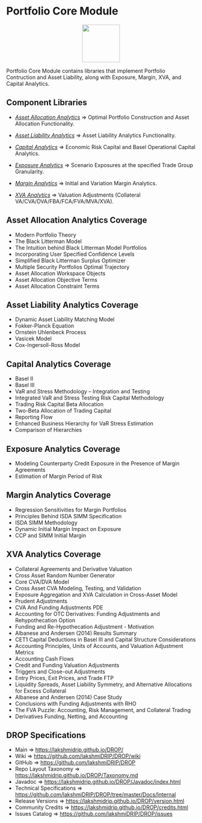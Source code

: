 ﻿
# Portfolio Core Module

<p align="center"><img src="https://github.com/lakshmiDRIP/DROP/blob/master/DRIP_Logo.gif?raw=true" width="100"></p>

Portfolio Core Module contains libraries that implement Portfolio Contruction and Asset Liability, along with Exposure, Margin, XVA, and Capital Analytics.


## Component Libraries

 * [*Asset Allocation Analytics*](https://github.com/lakshmiDRIP/DROP/blob/master/AssetAllocationAnalyticsLibrary.md) => Optimal Portfolio Construction and Asset Allocation Functionality.

 * [*Asset Liability Analytics*](https://github.com/lakshmiDRIP/DROP/blob/master/AssetLiabilityAnalyticsLibrary.md) => Asset Liability Analytics Functionality.

 * [*Capital Analytics*](https://github.com/lakshmiDRIP/DROP/blob/master/CapitalAnalyticsLibrary.md) => Economic Risk Capital and Basel Operational Capital Analytics.

 * [*Exposure Analytics*](https://github.com/lakshmiDRIP/DROP/blob/master/ExposureAnalyticsLibrary.md) => Scenario Exposures at the specified Trade Group Granularity.

 * [*Margin Analytics*](https://github.com/lakshmiDRIP/DROP/blob/master/MarginAnalyticsLibrary.md) => Initial and Variation Margin Analytics.

 * [*XVA Analytics*](https://github.com/lakshmiDRIP/DROP/blob/master/XVAAnalyticsLibrary.md) => Valuation Adjustments (Collateral VA/CVA/DVA/FBA/FCA/FVA/MVA/XVA).


## Asset Allocation Analytics Coverage

 * Modern Portfolio Theory
 * The Black Litterman Model
 * The Intuition behind Black Litterman Model Portfolios
 * Incorporating User Specified Confidence Levels
 * Simplified Black Litterman Surplus Optimizer
 * Multiple Security Portfolios Optimal Trajectory
 * Asset Allocation Workspace Objects
 * Asset Allocation Objective Terms
 * Asset Allocation Constraint Terms


## Asset Liability Analytics Coverage

 * Dynamic Asset Liability Matching Model
 * Fokker-Planck Equation
 * Ornstein Uhlenbeck Process
 * Vasicek Model
 * Cox-Ingersoll-Ross Model


## Capital Analytics Coverage

 * Basel II
 * Basel III
 * VaR and Stress Methodology – Integration and Testing
 * Integrated VaR and Stress Testing Risk Capital Methodology
 * Trading Risk Capital Beta Allocation
 * Two-Beta Allocation of Trading Capital
 * Reporting Flow
 * Enhanced Business Hierarchy for VaR Stress Estimation
 * Comparison of Hierarchies


## Exposure Analytics Coverage

 * Modeling Counterparty Credit Exposure in the Presence of Margin Agreements
 * Estimation of Margin Period of Risk


## Margin Analytics Coverage

 * Regression Sensitivities for Margin Portfolios
 * Principles Behind ISDA SIMM Specification
 * ISDA SIMM Methodology
 * Dynamic Initial Margin Impact on Exposure
 * CCP and SIMM Initial Margin


## XVA Analytics Coverage

 * Collateral Agreements and Derivative Valuation
 * Cross Asset Random Number Generator
 * Core CVA/DVA Model
 * Cross Asset CVA Modeling, Testing, and Validation
 * Exposure Aggregation and XVA Calculation in Cross-Asset Model
 * Prudent Adjustments
 * CVA And Funding Adjustments PDE
 * Accounting for OTC Derivatives: Funding Adjustments and Rehypothecation Option
 * Funding and Re-Hypothecation Adjustment - Motivation
 * Albanese and Andersen (2014) Results Summary
 * CET1 Capital Deductions in Basel III and Capital Structure Considerations
 * Accounting Principles, Units of Accounts, and Valuation Adjustment Metrics
 * Accounting Cash Flows
 * Credit and Funding Valuation Adjustments
 * Triggers and Close-out Adjustments
 * Entry Prices, Exit Prices, and Trade FTP
 * Liquidity Spreads, Asset Liability Symmetry, and Alternative Allocations for Excess Collateral
 * Albanese and Andersen (2014) Case Study
 * Conclusions with Funding Adjustments with RHO
 * The FVA Puzzle: Accounting, Risk Management, and Collateral Trading
 * Derivatives Funding, Netting, and Accounting


## DROP Specifications

 * Main                     => https://lakshmidrip.github.io/DROP/
 * Wiki                     => https://github.com/lakshmiDRIP/DROP/wiki
 * GitHub                   => https://github.com/lakshmiDRIP/DROP
 * Repo Layout Taxonomy     => https://lakshmidrip.github.io/DROP/Taxonomy.md
 * Javadoc                  => https://lakshmidrip.github.io/DROP/Javadoc/index.html
 * Technical Specifications => https://github.com/lakshmiDRIP/DROP/tree/master/Docs/Internal
 * Release Versions         => https://lakshmidrip.github.io/DROP/version.html
 * Community Credits        => https://lakshmidrip.github.io/DROP/credits.html
 * Issues Catalog           => https://github.com/lakshmiDRIP/DROP/issues
